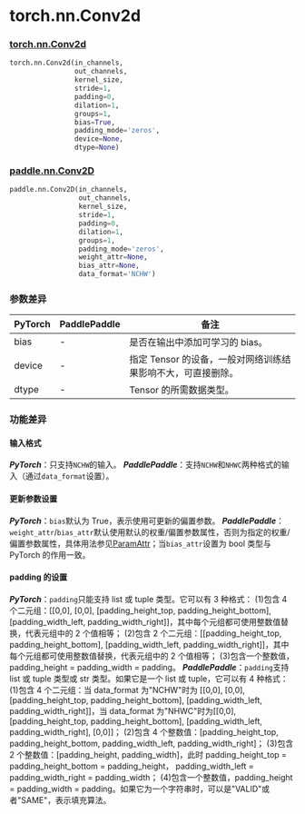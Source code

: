 # torch.nn.Conv2d
### [torch.nn.Conv2d](https://pytorch.org/docs/stable/generated/torch.nn.Conv2d.html?highlight=conv2d#torch.nn.Conv2d)

```python
torch.nn.Conv2d(in_channels,
                out_channels,
                kernel_size,
                stride=1,
                padding=0,
                dilation=1,
                groups=1,
                bias=True,
                padding_mode='zeros',
                device=None,
                dtype=None)
```

### [paddle.nn.Conv2D](https://www.paddlepaddle.org.cn/documentation/docs/zh/api/paddle/nn/Conv2D_cn.html#conv2d)

```python
paddle.nn.Conv2D(in_channels,
                 out_channels,
                 kernel_size,
                 stride=1,
                 padding=0,
                 dilation=1,
                 groups=1,
                 padding_mode='zeros',
                 weight_attr=None,
                 bias_attr=None,
                 data_format='NCHW')
```


### 参数差异
| PyTorch       | PaddlePaddle | 备注                                                   |
| ------------- | ------------ | ------------------------------------------------------ |
| bias          | -            | 是否在输出中添加可学习的 bias。                             |
| device        | -            | 指定 Tensor 的设备，一般对网络训练结果影响不大，可直接删除。   |
| dtype         | -            | Tensor 的所需数据类型。                                  |


### 功能差异

#### 输入格式
***PyTorch***：只支持`NCHW`的输入。
***PaddlePaddle***：支持`NCHW`和`NHWC`两种格式的输入（通过`data_format`设置）。

#### 更新参数设置
***PyTorch***：`bias`默认为 True，表示使用可更新的偏置参数。
***PaddlePaddle***：`weight_attr`/`bias_attr`默认使用默认的权重/偏置参数属性，否则为指定的权重/偏置参数属性，具体用法参见[ParamAttr](https://www.paddlepaddle.org.cn/documentation/docs/zh/api/paddle/ParamAttr_cn.html#paramattr)；当`bias_attr`设置为 bool 类型与 PyTorch 的作用一致。

#### padding 的设置
***PyTorch***：`padding`只能支持 list 或 tuple 类型。它可以有 3 种格式：
(1)包含 4 个二元组：\[\[0,0\], \[0,0\], \[padding_height_top, padding_height_bottom\], \[padding_width_left, padding_width_right\]\]，其中每个元组都可使用整数值替换，代表元组中的 2 个值相等；
(2)包含 2 个二元组：\[\[padding_height_top, padding_height_bottom\], \[padding_width_left, padding_width_right\]\]，其中每个元组都可使用整数值替换，代表元组中的 2 个值相等；
(3)包含一个整数值，padding_height = padding_width = padding。
***PaddlePaddle***：`padding`支持 list 或 tuple 类型或 str 类型。如果它是一个 list 或 tuple，它可以有 4 种格式：
(1)包含 4 个二元组：当 data_format 为"NCHW"时为 \[\[0,0\], \[0,0\], \[padding_height_top, padding_height_bottom\], \[padding_width_left, padding_width_right\]\]，当 data_format 为"NHWC"时为\[\[0,0\], \[padding_height_top, padding_height_bottom\], \[padding_width_left, padding_width_right\], \[0,0\]\]；
(2)包含 4 个整数值：\[padding_height_top, padding_height_bottom, padding_width_left, padding_width_right\]；
(3)包含 2 个整数值：\[padding_height, padding_width\]，此时 padding_height_top = padding_height_bottom = padding_height， padding_width_left = padding_width_right = padding_width；
(4)包含一个整数值，padding_height = padding_width = padding。如果它为一个字符串时，可以是"VALID"或者"SAME"，表示填充算法。
